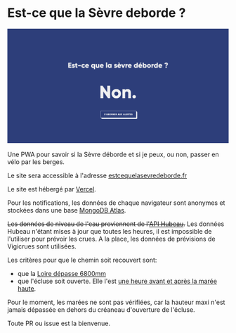 # Est-ce que la Sèvre deborde ?

![Capture d'écran du site internet](screenshot.png?raw=true "Capture d'écran")

Une PWA pour savoir si la Sèvre déborde et si je peux, ou non, passer en vélo par les berges.

Le site sera accessible à l'adresse [estcequelasevredeborde.fr](https://estcequelasevredeborde.fr)

Le site est hébergé par [Vercel](https://vercel.com/).

Pour les notifications, les données de chaque navigateur sont anonymes et stockées dans une base [MongoDB Atlas](https://www.mongodb.com/cloud/atlas/lp/try2?utm_source=google&utm_campaign=gs_emea_france_search_brand_atlas_desktop&utm_term=mongodb&utm_medium=cpc_paid_search&utm_ad=e&gclid=EAIaIQobChMInbKivaTu6gIVxfZRCh2fEAupEAAYASAAEgKuxvD_BwE).

~~Les données de niveau de l'eau proviennent de l'[API Hubeau](http://hubeau.eaufrance.fr/api/v1/hydrometrie/observations_tr?code_entite=M800001010&size=1).~~
Les données Hubeau n'étant mises à jour que toutes les heures, il est impossible de l'utiliser pour prévoir les crues. A la place, les données de prévisions de Vigicrues sont utilisées.

Les critères pour que le chemin soit recouvert sont:

- que la [Loire dépasse 6800mm](https://www.vigicrues.gouv.fr/niv3-station.php?CdEntVigiCru=9&CdStationHydro=M800001010&GrdSerie=H&ZoomInitial=3)
- que l'écluse soit ouverte. Elle l'est [une heure avant et après la marée haute](https://www.ports-nantes.fr/wp-content/uploads/2016/03/AvisUsagersSevre.pdf).

Pour le moment, les marées ne sont pas vérifiées, car la hauteur maxi n'est jamais dépassée en dehors du créaneau d'ouverture de l'écluse.

Toute PR ou issue est la bienvenue.
